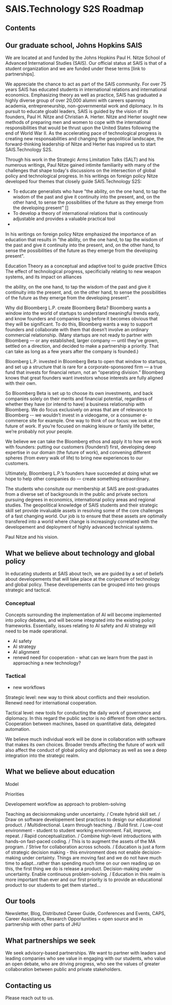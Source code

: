 # SAIS.Technology S2S Roadmap

## Contents

## Our graduate school, Johns Hopkins SAIS

We are located at and funded by the Johns Hopkins Paul H. Nitze School of Advanced International Studies (SAIS). Our official status at SAIS is that of a student organization and we are funded under these terms [link to partnerships].

We appreciate the chance to act as part of the SAIS community. For over 75 years SAIS has educated students in international relations and international economics. Emphasizing theory as well as practice, SAIS has graduated a highly diverse group of over 20,000 alumni with careers spanning academia, entrepreneurship, non-governmental work and diplomacy. In its pursuit to educate gloabl leaders, SAIS is guided by the vision of its founders, Paul H. Nitze and Christian A. Herter. Nitze and Herter sought new methods of preparing men and women to cope with the international responsibilities that would be thrust upon the United States following the end of World War II. As the accelerating pace of technological progress is creating new responsabilities and changing the geopolitical landscape, the  forward-thinking leadership of Nitze and Herter has inspired us to start SAIS.Technology S2S.

Through his work in the Strategic Arms Limitation Talks (SALT) and his numerous writings, Paul Nitze gained intimite familiarity with many of the challenges that shape today's discussions on the intersection of global policy and technological progress. In his writings on foreign policy Nitze developed four themes that closely guide SAIS.Technology S2S:

* To educate generalists who have "the ability, on the one hand, to tap the wisdom of the past and give it continuity into the present, and, on the other hand, to sense the possibilities of the future as they emerge from the developing present" []
* To develop a theory of international relations that is continously adjustable and provides a valuable practical tool
* 


In his writings on foreign policy Nitze emphasized the importance of an education that results in "the ability, on the one hand, to tap the wisdom of the past and give it continuity into the present, and, on the other hand, to sense the possibilities of the future as they emerge from the developing present". 

Education
Theory as a conceptual and adaptive tool to guide practive
Ethics
The effect of technological progress, specificially relating to new weapon systems, and its impact on alliances

 the ability, on the one hand, to tap the wisdom of the past and give it continuity into the present, and, on the other hand, to sense the possibilities of the future as they emerge from the developing present". 


Why did Bloomberg L.P. create Bloomberg Beta? Bloomberg wants a window into the world of startups to understand meaningful trends early, and know founders and companies long before it becomes obvious that they will be significant. To do this, Bloomberg wants a way to support founders and collaborate with them that doesn’t involve an ordinary commercial relationship. (Many startups are not ready to partner with Bloomberg — or any established, larger company — until they’ve grown, settled on a direction, and decided to make a partnership a priority. That can take as long as a few years after the company is founded.)

Bloomberg L.P. invested in Bloomberg Beta to open that window to startups, and set up a structure that is rare for a corporate-sponsored firm — a true fund that invests for financial return, not an “operating division.” Bloomberg knows that great founders want investors whose interests are fully aligned with their own.

So Bloomberg Beta is set up to choose its own investments, and back companies solely on their merits and financial potential, regardless of whether they have (or intend to have) a business relationship with Bloomberg. We do focus exclusively on areas that are of relevance to Bloomberg -- we wouldn’t invest in a videogame, or a consumer e-commerce site for example. One way to think of our focus: we look at the future of work. If you’re focused on making leisure or family life better, we’re probably not your people.

We believe we can take the Bloomberg ethos and apply it to how we work with founders: putting our customers (founders!) first, developing deep expertise in our domain (the future of work), and convening different spheres (from every walk of life) to bring new experiences to our customers.

Ultimately, Bloomberg L.P.’s founders have succeeded at doing what we hope to help other companies do — create something extraordinary.

The students who consitute our membership at SAIS are post-graduates from a diverse set of backgrounds in the public and private sectors pursuing degrees in economics, international policy areas and regional studies. The geopolitical knowledge of SAIS students and their strategic skill set provide invaluable assets in resolving some of the core challenges of a fast changing world. Our job is to ensure that these assets are optimally transfered into a world where change is increasingly correlated with the developement and deployment of highly advanced technical systems.

Paul Nitze and his vision. 

## What we believe about technology and global policy

In educating students at SAIS about tech, we are guided by a set of beliefs about developements that will take place at the conjecture of technology and global policy. These developements can be grouped into two groups strategic and tactical. 

### Conceptual

Concepts surrounding the implementation of AI will become implemented into policy debates, and will become integrated into the existing policy frameworks. Essentially, issues relating to AI safety and AI strategy will need to be made operational. 

* AI safety
* AI strategy
* AI alignment 
* renewd need for cooperation - what can we learn from the past in approaching a new technology?

### Tactical

* new workflows



Strategic level: new way to think about conflicts and their resolution. Renewd need for international cooperation. 

Tactical level: new tools for conducting the daily work of governance and diplomacy. In this regard the public sector is no different from other sectors. Cooperation between machines, based on quantitative data, delegated automation. 


We believe much individual work will be done in collaboration with software that makes its own choices. Broader trends affecting the future of work will also affect the conduct of global policy and diplomacy as well as see a deep integration into the strategic realm. 

## What we believe about education

Model

Priorities

Developement workflow as approach to problem-solving

Teaching as decisionmaking under uncertainty. / Create hybrid skill set. / Draw on software developement best practices to design our educational product. / Multidirectional. Learn through teaching. / Build first. / Low-cost environment - student to student working environment. Fail, improve, repeat. / Rapid conceptualization. / Combine high-level introductions with hands-on fast-paced coding. / This is to augment the assets of the MA program. / Strive for collaboration across schools. / Education is just a form of strategic decision making - this environment does not enable decision-making under certainty. Things are moving fast and we do not have much time to adapt...rather than spending much time on our own reading up on this, the first thing we do is release a product. Decision-making under uncertainty. Enable continuous problem-solving. / Education in this realm is more important than ever and our first priority is to provide an educational product to our students to get them started...

## Our tools

Newsletter, Blog, Distributed Career Guide, Conferences and Events, CAPS, Career Assistance, Research Opportunities = open source and in partnership with other parts of JHU

## What partnerships we seek

We seek advisory-based partnerships. We want to partner with leaders and leading companies who see value in engaging with our students, who value an open debate, who are driving progress, who see the values of greater collaboration between public and private stakeholders. 

## Contacting us

Please reach out to us. 




